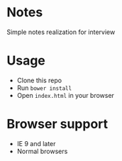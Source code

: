 # Notes

Simple notes realization for interview

# Usage

- Clone this repo
- Run `bower install`
- Open `index.html` in your browser

# Browser support

- IE 9 and later
- Normal browsers